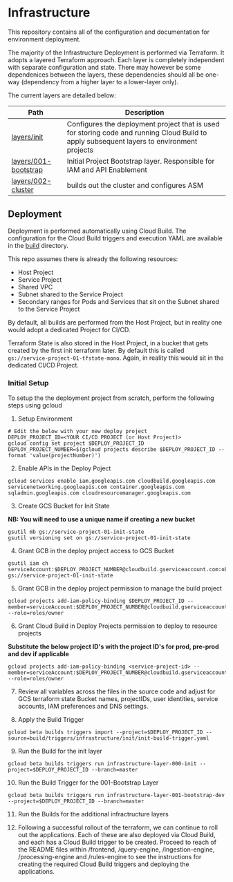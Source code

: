 # Infrastructure

This repository contains all of the configuration and documentation for environment deployment.

The majority of the Infrastructure Deployment is performed via Terraform. It adopts a layered Terraform approach. Each layer is completely independent with separate configuration and state. There may however be some dependenices between the layers, these dependencies should all be one-way (dependency from a higher layer to a lower-layer only).

The current layers are detailed below:

| Path                                           | Description                                                                                                                                |
| ---------------------------------------------- | ------------------------------------------------------------------------------------------------------------------------------------------ |
| [layers/init](layers/init)                     | Configures the deployment project that is used for storing code and running Cloud Build to apply subsequent layers to environment projects |
| [layers/001-bootstrap](layers/001-bootstrap)   | Initial Project Bootstrap layer. Responsible for IAM and API Enablement                                                                    |
| [layers/002-cluster](layers/002-cluster)         | builds out the cluster and configures ASM                                              |                                                        |

## Deployment

Deployment is performed automatically using Cloud Build. The configuration for the Cloud Build triggers and execution YAML are available in the [build](build) directory.

This repo assumes there is already the following resources:
- Host Project
- Service Project
- Shared VPC
- Subnet shared to the Service Project
- Secondary ranges for Pods and Services that sit on the Subnet shared to the Service Project

By default, all builds are performed from the Host Project, but in reality one would adopt a dedicated Project for CI/CD.

Terraform State is also stored in the Host Project, in a bucket that gets created by the first init terraform later. By default this is called `gs://service-project-01-tfstate-mono`. Again, in reality this would sit in the dedicated CI/CD Project. 

### Initial Setup

To setup the the deployment project from scratch, perform the following steps using gcloud

1. Setup Environment

```
# Edit the below with your new deploy project
DEPLOY_PROJECT_ID=<YOUR CI/CD PROJECT (or Host Project)>
gcloud config set project $DEPLOY_PROJECT_ID
DEPLOY_PROJECT_NUMBER=$(gcloud projects describe $DEPLOY_PROJECT_ID --format 'value(projectNumber)')
```

2. Enable APIs in the Deploy Poject

```
gcloud services enable iam.googleapis.com cloudbuild.googleapis.com servicenetworking.googleapis.com container.googleapis.com sqladmin.googleapis.com cloudresourcemanager.googleapis.com
```

3. Create GCS Bucket for Init State

**NB: You will need to use a unique name if creating a new bucket**

```
gsutil mb gs://service-project-01-init-state
gsutil versioning set on gs://service-project-01-init-state
```

4. Grant GCB in the deploy project access to GCS Bucket

```
gsutil iam ch serviceAccount:$DEPLOY_PROJECT_NUMBER@cloudbuild.gserviceaccount.com:objectAdmin gs://service-project-01-init-state
```

5. Grant GCB in the deploy project permission to manage the build project

```
gcloud projects add-iam-policy-binding $DEPLOY_PROJECT_ID --member=serviceAccount:$DEPLOY_PROJECT_NUMBER@cloudbuild.gserviceaccount.com --role=roles/owner
```

6. Grant Cloud Build in Deploy Projects permission to deploy to resource projects

**Substitute the below project ID's with the project ID's for prod, pre-prod and dev if applicable**

```
gcloud projects add-iam-policy-binding <service-project-id> --member=serviceAccount:$DEPLOY_PROJECT_NUMBER@cloudbuild.gserviceaccount.com --role=roles/owner
```

7. Review all variables across the files in the source code and adjust for GCS terraform state Bucket names, projectIDs, user identities, service accounts, IAM preferences and DNS settings. 


8. Apply the Build Trigger

```
gcloud beta builds triggers import --project=$DEPLOY_PROJECT_ID --source=build/triggers/infrastructure/init/init-build-trigger.yaml
```

9. Run the Build for the init layer
```
gcloud beta builds triggers run infrastructure-layer-000-init --project=$DEPLOY_PROJECT_ID --branch=master
```

10. Run the Build Trigger for the 001-Bootstrap Layer

```
gcloud beta builds triggers run infrastructure-layer-001-bootstrap-dev --project=$DEPLOY_PROJECT_ID --branch=master
```

11.  Run the Builds for the additional infractructure layers

12.  Following a successful rollout of the terraform, we can continue to roll out the applications. Each of these are also deployed via Cloud Build, and each has a Cloud Build trigger to be created. Proceed to reach of the README files within /frontend, /query-engine, /ingestion-engine, /processing-engine and /rules-engine to see the instructions for creating the required Cloud Build triggers and deploying the applications. 
